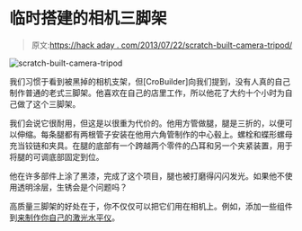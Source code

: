 # 临时搭建的相机三脚架

> 原文:[https://hack aday . com/2013/07/22/scratch-built-camera-tripod/](https://hackaday.com/2013/07/22/scratch-built-camera-tripod/)

![scratch-built-camera-tripod](../Images/06377401b26f01bec3e4edc2470af4da.png)

我们习惯于看到被黑掉的相机支架，但[CroBuilder]向我们提到，没有人真的自己制作普通的老式三脚架。他喜欢在自己的店里工作，所以他花了大约十个小时为自己做了这个三脚架。

我们会说它很耐用，但这是以很重为代价的。他用方管做腿，腿是三折的，以便可以伸缩。每条腿都有两根管子安装在他用六角管制作的中心毂上。螺栓和蝶形螺母充当铰链和夹具。在腿的底部有一个跨越两个零件的凸耳和另一个夹紧装置，用于将腿的可调底部固定到位。

他在许多部件上涂了黑漆，完成了这个项目，腿也被打磨得闪闪发光。如果他不使用透明涂层，生锈会是个问题吗？

高质量三脚架的好处在于，你不仅仅可以把它们用在相机上。例如，添加一些组件到[来制作你自己的激光水平仪](http://hackaday.com/2011/10/14/laser-level-tripod-made-from-recycled-parts/)。